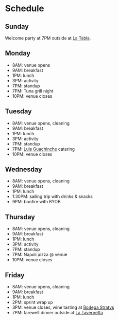 # Schedule 

## Sunday

Welcome party at 7PM outside at [La Tabla](https://maps.app.goo.gl/FPRX4NZy4LkGmcFX6).

## Monday

- 8AM: venue opens
- 9AM: breakfast
- 1PM: lunch
- 3PM: activity
- 7PM: standup 
- 7PM: Tuna grill night
- 10PM: venue closes

## Tuesday

- 8AM: venue opens, cleaning
- 9AM: breakfast
- 1PM: lunch
- 3PM: activity
- 7PM: standup
- 7PM: [Luis Guachinche](https://maps.app.goo.gl/aWmjG5qkFbmBYRKr6) catering
- 10PM: venue closes

## Wednesday

- 8AM: venue opens, cleaning
- 9AM: breakfast
- 1PM: lunch
- 1:30PM: sailing trip with drinks & snacks
- 9PM: bonfire with BYOB

## Thursday

- 8AM: venue opens, cleaning
- 9AM: breakfast
- 1PM: lunch
- 3PM: activity
- 7PM: standup
- 7PM: Napoli pizza @ venue
- 10PM: venue closes

## Friday

- 8AM: venue opens, cleaning
- 9AM: breakfast
- 1PM: lunch
- 2PM: sprint wrap up
- 3PM: venue closes, wine tasting at [Bodega Stratvs](https://stratvs.com/)
- 7PM: farewell dinner outside at [La Tavernetta](https://maps.app.goo.gl/4cvTr3c2DYHaGvUT6)
